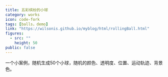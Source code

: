 ```yaml
---
title: 五彩缤纷的小球
category: works
icon: code-fork
tags: [balls，demo]
link: "https://wilsonis.github.io/myblog/html/rollingBall.html"
figures:
  - src: ""
    height: 50
public: false
---
```


一个小案例，随机生成50个小球，随机的颜色、透明度、位置、运动轨迹、背景色。
